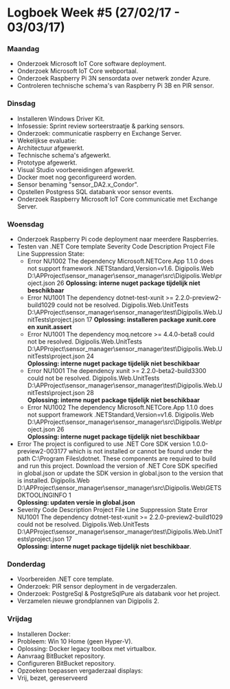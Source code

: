 # Logboek Week #5 (27/02/17 - 03/03/17)
### Maandag
* Onderzoek Microsoft IoT Core software deployment.
* Onderzoek Microsoft IoT Core webportaal.
* Onderzoek Raspberry Pi 3N sensordata over netwerk zonder Azure.
* Controleren technische schema's van Raspberry Pi 3B en PIR sensor.

### Dinsdag
* Installeren Windows Driver Kit.
* Infosessie: Sprint review sorteerstraatje & parking sensors.
* Onderzoek: communicatie raspberry en Exchange Server.
* Wekelijkse evaluatie:
 * Architectuur afgewerkt.
 * Technische schema's afgewerkt.
 * Prototype afgewerkt.
 * Visual Studio voorbereidingen afgewerkt.
 * Docker moet nog geconfigureerd worden.
 * Sensor benaming "sensor_DA2.x_Condor".
 * Opstellen Postgress SQL databank voor sensor events.
* Onderzoek Raspberry Microsoft IoT Core communicatie met Exchange Server. 
  
### Woensdag
* Onderzoek Raspberry Pi code deployment naar meerdere Raspberries.
* Testen van .NET Core template
Severity	Code	Description	Project	File	Line	Suppression State:
  * Error	NU1002	The dependency Microsoft.NETCore.App 1.1.0 does not support framework .NETStandard,Version=v1.6.	Digipolis.Web	D:\APProject\sensor_manager\sensor_manager\src\Digipolis.Web\project.json	26 
  **Oplossing: interne nuget package tijdelijk niet beschikbaar**
  * Error	NU1001	The dependency dotnet-test-xunit >= 2.2.0-preview2-build1029 could not be resolved.	Digipolis.Web.UnitTests	D:\APProject\sensor_manager\sensor_manager\test\Digipolis.Web.UnitTests\project.json	17
  **Oplossing: installeren package xunit.core en xunit.assert**
  * Error	NU1001	The dependency moq.netcore >= 4.4.0-beta8 could not be resolved.	Digipolis.Web.UnitTests	D:\APProject\sensor_manager\sensor_manager\test\Digipolis.Web.UnitTests\project.json	24	
  **Oplossing: interne nuget package tijdelijk niet beschikbaar**
  * Error	NU1001	The dependency xunit >= 2.2.0-beta2-build3300 could not be resolved.	Digipolis.Web.UnitTests	D:\APProject\sensor_manager\sensor_manager\test\Digipolis.Web.UnitTests\project.json	28	
 **Oplossing: interne nuget package 
 tijdelijk niet beschikbaar**
  * Error	NU1002	The dependency Microsoft.NETCore.App 1.1.0 does not support framework .NETStandard,Version=v1.6.	Digipolis.Web	D:\APProject\sensor_manager\sensor_manager\src\Digipolis.Web\project.json	26	
**Oplossing: interne nuget package tijdelijk niet beschikbaar**
 * Error	The project is configured to use .NET Core SDK version 1.0.0-preview2-003177 which is not installed or cannot be found under the path C:\Program Files\dotnet. These components are required to build and run this project. Download the version of .NET Core SDK specified in global.json or update the SDK version in global.json to the version that is installed.	Digipolis.Web	D:\APProject\sensor_manager\sensor_manager\src\Digipolis.Web\GETSDKTOOLINGINFO	1	
 **Oplossing: updaten versie in global.json**
 * Severity	Code	Description	Project	File	Line	Suppression State
Error	NU1001	The dependency dotnet-test-xunit >= 2.2.0-preview2-build1029 could not be resolved.	Digipolis.Web.UnitTests	D:\APProject\sensor_manager\sensor_manager\test\Digipolis.Web.UnitTests\project.json	17	
 **Oplossing: interne nuget package tijdelijk niet beschikbaar**.

### Donderdag
* Voorbereiden .NET core template.
* Onderzoek: PIR sensor deployment in de vergaderzalen.
* Onderzoek: PostgreSql & PostgreSqlPure als databank voor het project.
* Verzamelen nieuwe grondplannen van Digipolis 2.

### Vrijdag
* Installeren Docker:
 * Probleem: Win 10 Home (geen Hyper-V).
 * Oplossing: Docker legacy toolbox met virtualbox. 
* Aanvraag BitBucket repository.
* Configureren BitBucket repository.
* Opzoeken toepassen vergaderzaal displays:
 * Vrij, bezet, gereserveerd  